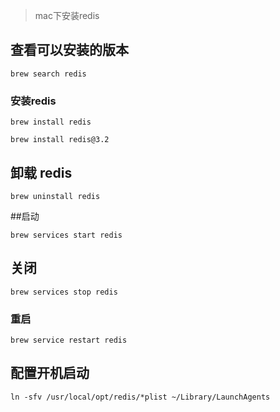 > mac下安装redis
## 查看可以安装的版本
```
brew search redis
```
### 安装redis
```
brew install redis

brew install redis@3.2
```
##  卸载 redis

```
brew uninstall redis
```
##启动
```
brew services start redis
```
## 关闭
```
brew services stop redis
```

### 重启
```
brew service restart redis
```
## 配置开机启动
```
ln -sfv /usr/local/opt/redis/*plist ~/Library/LaunchAgents
```

